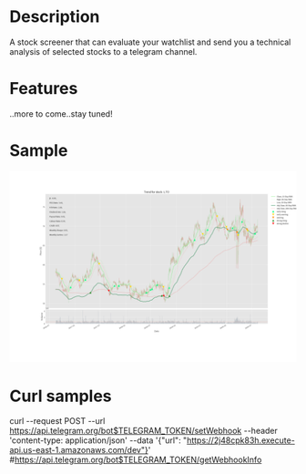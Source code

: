 # Description
A stock screener that can evaluate your watchlist and send you a technical analysis of selected stocks to a telegram channel.

# Features
..more to come..stay tuned!

# Sample
![Ticker Trend](docs/sample_L.TO.png)

# Curl samples
curl --request POST --url https://api.telegram.org/bot$TELEGRAM_TOKEN/setWebhook --header 'content-type: application/json' --data '{"url": "https://2j48cpk83h.execute-api.us-east-1.amazonaws.com/dev"}'
#https://api.telegram.org/bot$TELEGRAM_TOKEN/getWebhookInfo